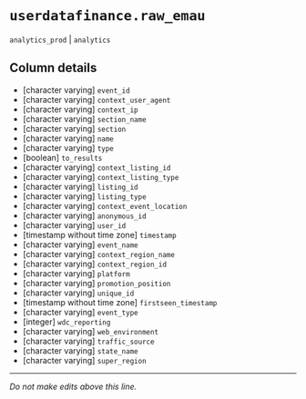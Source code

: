# `userdatafinance.raw_emau`
`analytics_prod` | `analytics`

## Column details
* [character varying] `event_id`
* [character varying] `context_user_agent`
* [character varying] `context_ip`
* [character varying] `section_name`
* [character varying] `section`
* [character varying] `name`
* [character varying] `type`
* [boolean]   `to_results`
* [character varying] `context_listing_id`
* [character varying] `context_listing_type`
* [character varying] `listing_id`
* [character varying] `listing_type`
* [character varying] `context_event_location`
* [character varying] `anonymous_id`
* [character varying] `user_id`
* [timestamp without time zone] `timestamp`
* [character varying] `event_name`
* [character varying] `context_region_name`
* [character varying] `context_region_id`
* [character varying] `platform`
* [character varying] `promotion_position`
* [character varying] `unique_id`
* [timestamp without time zone] `firstseen_timestamp`
* [character varying] `event_type`
* [integer]   `wdc_reporting`
* [character varying] `web_environment`
* [character varying] `traffic_source`
* [character varying] `state_name`
* [character varying] `super_region`

-------------------------------------------------------------------------------
*Do not make edits above this line.*
